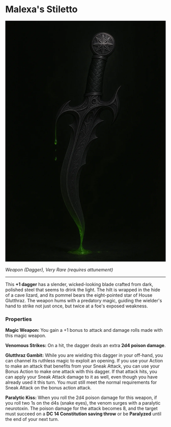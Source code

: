 # Malexa's Stiletto

![Malexa's Stiletto](malexas_stilleto.webp)

*Weapon (Dagger), Very Rare (requires attunement)*

---

This **+1 dagger** has a slender, wicked-looking blade crafted from dark, polished steel that seems to drink the light. The hilt is wrapped in the hide of a cave lizard, and its pommel bears the eight-pointed star of House Glutthraz. The weapon hums with a predatory magic, guiding the wielder's hand to strike not just once, but twice at a foe's exposed weakness.

### Properties

**Magic Weapon:** You gain a +1 bonus to attack and damage rolls made with this magic weapon.

**Venomous Strikes:** On a hit, the dagger deals an extra **2d4 poison damage**.

**Glutthraz Gambit:** While you are wielding this dagger in your off-hand, you can channel its ruthless magic to exploit an opening. If you use your Action to make an attack that benefits from your Sneak Attack, you can use your Bonus Action to make one attack with this dagger. If that attack hits, you can apply your Sneak Attack damage to it as well, even though you have already used it this turn. You must still meet the normal requirements for Sneak Attack on the bonus action attack.

**Paralytic Kiss:** When you roll the 2d4 poison damage for this weapon, if you roll two 1s on the d4s (snake eyes), the venom surges with a paralytic neurotoxin. The poison damage for the attack becomes 8, and the target must succeed on a **DC 14 Constitution saving throw** or be **Paralyzed** until the end of your next turn.
